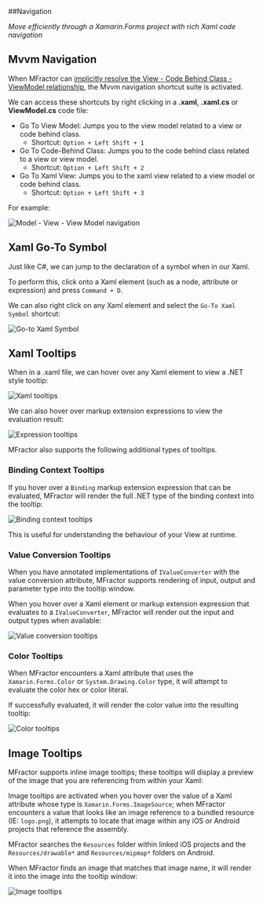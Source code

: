 ##Navigation

*Move efficiently through a Xamarin.Forms project with rich Xaml code navigation*

## Mvvm Navigation
When MFractor can [implicitly resolve the View - Code Behind Class - ViewModel relationship](configure-binding-context.md#implicit-binding-context-resolution), the Mvvm navigation shortcut suite is activated.

We can access these shortcuts by right clicking in a **.xaml**, **.xaml.cs** or **ViewModel.cs** code file:

 * Go To View Model: Jumps you to the view model related to a view or code behind class.
    * Shortcut: `Option + Left Shift + 1`
 * Go To Code-Behind Class: Jumps you to the code behind class related to a view or view model.
    * Shortcut: `Option + Left Shift + 2`
 * Go To Xaml View: Jumps you to the xaml view related to a view model or code behind class.
    * Shortcut: `Option + Left Shift + 3`

 For example:

![Model - View - View Model navigation](/img/forms/navigation-mvvm.gif)

## Xaml Go-To Symbol

Just like C#, we can jump to the declaration of a symbol when in our Xaml.

To perform this, click onto a Xaml element (such as a node, attribute or expression) and press `Command + D`.

We can also right click on any Xaml element and select the `Go-To Xaml Symbol` shortcut:

![Go-to Xaml Symbol](/img/forms/navigation-go-to-symbol.gif)

## Xaml Tooltips

When in a .xaml file, we can hover over any Xaml element to view a .NET style tooltip:

![Xaml tooltips](/img/forms/navigation-tooltips.gif)

We can also hover over markup extension expressions to view the evaluation result:

![Expression tooltips](/img/forms/navigation-expression-tooltips.png)

MFractor also supports the following additional types of tooltips.

### Binding Context Tooltips

If you hover over a `Binding` markup extension expression that can be evaluated, MFractor will render the full .NET type of the binding context into the tooltip:

![Binding context tooltips](/img/forms/navigation-binding-context-tooltips.png)

This is useful for understanding the behaviour of your View at runtime.

### Value Conversion Tooltips
When you have annotated implementations of `IValueConverter` with the value conversion attribute, MFractor supports rendering of input, output and parameter type into the tooltip window.

When you hover over a Xaml element or markup extension expression that evaluates to a `IValueConverter`, MFractor will render out the input and output types when available:

![Value conversion tooltips](/img/forms/navigation-value-conversion-tooltips.png)

### Color Tooltips
When MFractor encounters a Xaml attribute that uses the `Xamarin.Forms.Color` or `System.Drawing.Color` type, it will attempt to evaluate the color hex or color literal.

If successfully evaluated, it will render the color value into the resulting tooltip:

![Color tooltips](/img/forms/navigation-color-tooltips.gif)

## Image Tooltips

MFractor supports inline image tooltips; these tooltips will display a preview of the image that you are referencing from within your Xaml:

Image tooltips are activated when you hover over the value of a Xaml attribute whose type is `Xamarin.Forms.ImageSource`; when MFractor encounters a value that looks like an image reference to a bundled resource (IE: `logo.png`), it attempts to locate that image within any iOS or Android projects that reference the assembly.

MFractor searches the `Resources` folder within linked iOS projects and the `Resources/drawable*` and `Resources/mipmap*` folders on Android.

When MFractor finds an image that matches that image name, it will render it into the image into the tooltip window:

![Image tooltips](/img/forms/navigation-image-tooltips.png)
